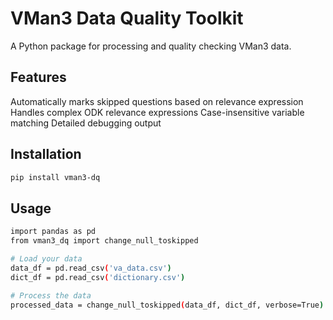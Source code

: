 # VMan3 Data Quality Toolkit

A Python package for processing and quality checking VMan3 data.

## Features
Automatically marks skipped questions based on relevance expression
Handles complex ODK relevance expressions
Case-insensitive variable matching
Detailed debugging output

## Installation

```bash
pip install vman3-dq
```

## Usage

```bash
import pandas as pd
from vman3_dq import change_null_toskipped

# Load your data
data_df = pd.read_csv('va_data.csv')
dict_df = pd.read_csv('dictionary.csv')

# Process the data
processed_data = change_null_toskipped(data_df, dict_df, verbose=True)

